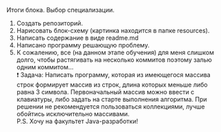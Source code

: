 Итоги блока. Выбор специализации.
1) Создать репозиторий.
2) Нарисовать блок-схему (картинка находится в папке resources).
3) Написать содержание в виде readme.md
4) Написано программу решающую проблему.
5) К сожалению, все (на данном этапе обучения) для меня слишком долго, чтобы растягивать на несколько коммитов поэтому
залью одним коммитом...  
   ❗ Задача: Написать программу, которая из имеющегося массива строк формирует массив из строк, длина которых меньше 
либо равна 3 символа. Первоначальный массив можно ввести с клавиатуры, либо задать на старте выполнения алгоритма.
При решении не рекомендуется пользоваться коллекциями, лучше обойтись исключительно массивами.  
P.S. Хочу на факультет Java-разработки!
